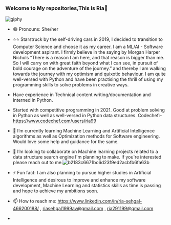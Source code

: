 
### Welcome to My repositories,This is Ria👋


![giphy](https://user-images.githubusercontent.com/51851121/114674079-7909c900-9d24-11eb-87d6-266ceaaeed4b.gif)

<!--
**Ria9929/Ria9929** is a ✨ _special_ ✨ repository because its `README.md` (this file) appears on your GitHub profile.-->

- 😄 Pronouns: She/her

- ⭐⭐ Starstruck by the self-driving cars in 2019, I decided to transition to Computer Science and choose it as my career. I am a ML/AI - Software development aspirant. I firmly believe in the saying by Morgan Harper Nichols “There is a reason I am here, and that reason is bigger than me. So I will carry on with great faith beyond what I can see, in pursuit of bold courage on the adventure of the journey.” and thereby I am walking towards the journey with my optimism and quixotic behaviour. I am quite well-versed with Python and have been practising the thrill of using my programming skills to solve problems in creative ways.

- Have experience in Technical content writing/documentation and interned in Python.

- Started with competitive programming in 2021. Good at problem solving in Python as well as well-versed in Python data structures. Codechef:- https://www.codechef.com/users/ria99

- 🌱 I’m currently learning Machine Learning and Artificial Intelligence algorithms as well as Optimization methods for Software engineering. Would love some help and guidance for the same.

- 👯 I’m looking to collaborate on Machine learning projects related to a data structure search engine I'm planning to make. If you're interested please reach out to me.![b2183c6671bc6d23f9ed2acbfb6fa63b](https://user-images.githubusercontent.com/51851121/114674623-0c42fe80-9d25-11eb-8a5d-131b035f20f2.gif)



- ⚡ Fun fact: I am also planning to pursue higher studies in Artificial Intelligence and desirous to improve and enhance my software development, Machine Learning and statistics skills as time is passing and hope to achieve my ambitions soon. 

- 📫 How to reach me: https://www.linkedin.com/in/ria-sehgal-466200188/ , riasehgal1999av@gmail.com , ria291199@gmail.com
-                       



<!-- 🌱 I’m currently learning ...
- 👯 I’m looking to collaborate on ...
- 🤔 I’m looking for help with ...
- 💬 Ask me about ...
- 📫 How to reach me: ...
- 😄 Pronouns: ...
- ⚡ Fun fact: ...-->

